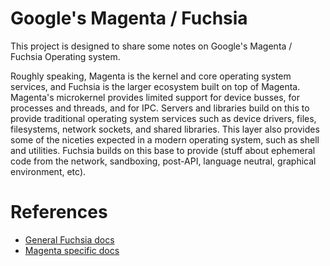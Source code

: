 # Google's Magenta / Fuchsia

This project is designed to share some notes on Google's Magenta / Fuchsia 
Operating system.

Roughly speaking, Magenta is the kernel and core operating system services,
and Fuchsia is the larger ecosystem built on top of Magenta.  Magenta's
microkernel provides limited support for device busses, for processes
and threads, and for IPC.  Servers and libraries build on this to provide
traditional operating system services such as device drivers, files, 
filesystems, network sockets, and shared libraries. This layer also
provides some of the niceties expected in a modern operating system, such
as shell and utilities.  Fuchsia builds on this base to provide
(stuff about ephemeral code from the network, sandboxing, post-API,
language neutral, graphical environment, etc).

# References

- [General Fuchsia docs](https://github.com/fuchsia-mirror/docs)
- [Magenta specific docs](https://github.com/fuchsia-mirror/magenta/tree/master/docs)

